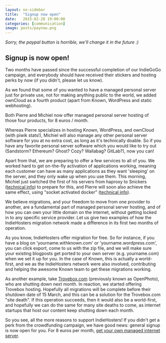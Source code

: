 ```yaml
---
layout: no-sidebar
title:  "Signup now open"
date:   2015-02-28 19:00:00
categories: [communication]
image: posts/paynow.png
---
```


*Sorry, the paypal button is horrible, we'll change it in the future :)*

## Signup is now open!

Two months have passed since the successful completion of our IndieGoGo
campaign, and everybody should have received their stickers and hosting
perks by now (if you didn't, please let us know).

As we found that some of you wanted to have a managed personal server
just for private use, not for making anything public to the world, we
added ownCloud as a fourth product (apart from Known, WordPress and
static webhosting).

Both Pierre and Michiel now offer managed personal server hosting of
those four products, for 8 euros / month.

Whereas Pierre specializes in hosting Known, WordPress, and ownCloud
(with piwik stats!), Michiel will also manage any other personal server
software for you at no extra cost, as long as it's technically doable.
So if you have any favorite personal server software which you would
like to try out (Sandstorm? Ethereum? Ghost? Cozy? Wallabag? GitLab?),
now you can!

Apart from that, we are preparing to offer a few services to all of you.
We worked hard to get on-the-fly activation of applications working,
meaning each customer can have as many applications as they want
'sleeping' on the server, and they only wake up when you use them. This
morning, Michiel just switched the first of his servers from haproxy to
Snickers ([technical info](https://github.com/michielbdejong/snickers)) to
prepare for this, and Pierre will soon also achieve the same effect,
using "socket activated docker" ([technical info](https://github.com/pierreozoux/indiepaas/issues/5)).

We believe migrations, and your freedom to move from one provider to
another, are a fundamental part of managed personal server hosting, and
of how you can own your little domain on the internet, without getting
locked in to any specific service provider. Let us give two examples of
how the IndieHosters migration network made a difference in its first
two months of operation.

As you know, IndieHosters offer migration for free. So for instance, if
you have a blog on 'yourname.withknown.com' or 'yourname.wordpress.com',
you can click export, come to us with the zip file, and we will make
sure your existing blogposts get ported to your own server (e.g.
yourname.com) when we set it up for you. In the case of Known, this is
actually a world-first, and we as the IndieHosters network were also
involved, contributing and helping the awesome Known team to get these
migrations working.

As another example, take [Trovebox.com](https://trovebox.com/) (previously known as OpenPhoto),
who are shutting down next month. In reaction, we started offering
Trovebox hosting. Hopefully all migrations will be complete before their
shutdown date of 15 March, and this can be a solution for the
Trovebox.com "site death". If this operation succeeds, then it would
also be a world-first, and hopefully we can do the same for many site
deaths to come, as internet startups that host our content keep shutting
down each month.

So you see, all the more reasons to support IndieHosters!  If you
didn't get a perk from the crowdfunding campaign, we have good news:
general signup is now open for you. For 8 euros per month, [get your own
managed internet server](https://indiehosters.net/index.html#claim).
